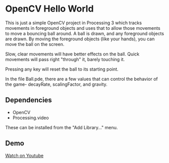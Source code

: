 # OpenCV Hello World
This is just a simple OpenCV project in Processing 3 which tracks movements in foreground objects and uses that to allow those movements to move a bouncing ball around. A ball is drawn, and any foreground objects are drawn. By moving the foreground objects (like your hands), you can move the ball on the screen.

Slow, clear movements will have better effects on the ball. Quick movements will pass right "through" it, barely touching it.

Pressing any key will reset the ball to its starting point.

In the file Ball.pde, there are a few values that can control the behavior of the game- decayRate, scalingFactor, and gravity.

## Dependencies
* OpenCV
* Processing.video

These can be installed from the "Add Library…" menu.

## Demo
[Watch on Youtube](https://www.youtube.com/embed/7czWjKFHC74)